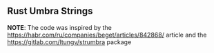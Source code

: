 ## Rust Umbra Strings

**NOTE**: The code was inspired by the https://habr.com/ru/companies/beget/articles/842868/ article
    and the https://gitlab.com/ltungv/strumbra package
